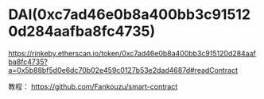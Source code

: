 # DAI(0xc7ad46e0b8a400bb3c915120d284aafba8fc4735)
https://rinkeby.etherscan.io/token/0xc7ad46e0b8a400bb3c915120d284aafba8fc4735?a=0x5b88bf5d0e6dc70b02e459c0127b53e2dad4687d#readContract

教程：
https://github.com/Fankouzu/smart-contract